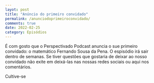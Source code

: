 ```yaml
---
layot: post
title: "Anúncio do primeiro convidado"
permalink: /anunciodoprimeiroconvidado/
comments: true
date: 2022-02-25
category: Episódios
---
```



É com gosto que o Perspectivado Podcast anuncia o sue primeiro convidado: o matemático Fernando Sousa da Pena.
O espisódio irá sair dentro de semanas.
Se tiver questões que gostaria de deixar ao nosso convidado não exite em deixá-las nas nossas redes sociais ou aqui nos comentários.

Cultive-se



